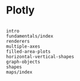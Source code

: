 # Plotly

```{toctree}

intro
fundamentals/index
renderers
multiple-axes
filled-area-plots
horizontal-vertical-shapes
graph-objects
shapes
maps/index
```